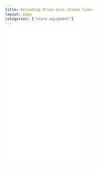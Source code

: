 ```yaml
---
title: Reloading Price Guns (blank line)
layout: page
categories: ["store equipment"]
---
```


<iframe width="50%" src="//www.youtube.com/embed/-rfkhjjivYM" frameborder="0" allowfullscreen></iframe>

<iframe width="50%" src="//www.youtube.com/embed/UiWCLBYbkJk" frameborder="0" allowfullscreen></iframe>

<iframe width="50%" src="//www.youtube.com/embed/aqNB-GvHduw" frameborder="0" allowfullscreen></iframe>